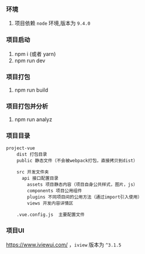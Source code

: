 ### 环境
1. 项目依赖 `node` 环境,版本为 `9.4.0`

### 项目启动
1. npm i (或者 yarn)
2. npm run dev

### 项目打包
1. npm run build

### 项目打包并分析
1. npm run analyz

### 项目目录
```
project-vue
	dist 打包目录
	public 静态文件（不会被webpack打包，直接拷贝到dist）

	src 开发文件夹
	  api 接口配置目录
		assets 项目静态内容（项目自身公共样式，图片，js）
		components 项目公用组件
		plugins 不同项目间的公用方法（通过import引入使用）
		views 开发内容详情区

	.vue.config.js	主要配置文件
```

### 项目UI
https://www.iviewui.com/ ，`iview` 版本为 `^3.1.5`



